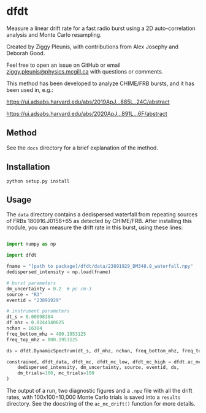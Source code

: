# dfdt
Measure a linear drift rate for a fast radio burst using a 2D auto-correlation analysis and Monte Carlo resampling.

Created by Ziggy Pleunis, with contributions from Alex Josephy and Deborah Good.

Feel free to open an issue on GitHub or email ziggy.pleunis@physics.mcgill.ca with questions or comments.

This method has been developed to analyze CHIME/FRB bursts, and it has been used in, e.g.:

https://ui.adsabs.harvard.edu/abs/2019ApJ...885L..24C/abstract

https://ui.adsabs.harvard.edu/abs/2020ApJ...891L...6F/abstract

## Method

See the `docs` directory for a brief explanation of the method.

## Installation

```python setup.py install```

## Usage

The `data` directory contains a dedispersed waterfall from repeating sources of FRBs 180916.J0158+65 as detected by CHIME/FRB. After installing this module, you can measure the drift rate in this burst, using these lines:
```python

import numpy as np

import dfdt

fname = "[path to package]/dfdt/data/23891929_DM348.8_waterfall.npy"
dedispersed_intensity = np.load(fname)

# burst parameters
dm_uncertainty = 0.2  # pc cm-3
source = "R3"
eventid = "23891929"

# instrument parameters
dt_s = 0.00098304
df_mhz = 0.0244140625
nchan = 16384
freq_bottom_mhz = 400.1953125
freq_top_mhz = 800.1953125

ds = dfdt.DynamicSpectrum(dt_s, df_mhz, nchan, freq_bottom_mhz, freq_top_mhz)

constrained, dfdt_data, dfdt_mc, dfdt_mc_low, dfdt_mc_high = dfdt.ac_mc_drift(
    dedispersed_intensity, dm_uncertainty, source, eventid, ds,
    dm_trials=100, mc_trials=100
)
```
The output of a run, two diagnostic figures and a `.npz` file with all the drift rates, with 100x100=10,000 Monte Carlo trials is saved into a `results` directory. See the docstring of the `ac_mc_drift()` function for more details.
